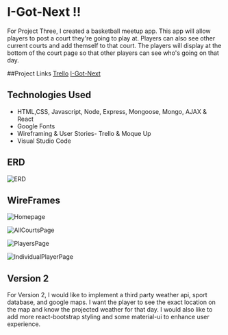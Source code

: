 # I-Got-Next !!

For Project Three, I created a basketball meetup app. This app will allow players to post a court they're going to play at. Players can also see other current courts and add themself to that court. The players will display at the bottom of the court page so that other players can see who's going on that day.  

##Project Links
[Trello](https://trello.com/b/SDqnrTU7/jordan-clarke-project-3-board)
[I-Got-Next](https://i-got-next.herokuapp.com/)

## Technologies Used
- HTML,CSS, Javascript, Node, Express, Mongoose, Mongo, AJAX & React
- Google Fonts
- Wireframing & User Stories- Trello & Moque Up
- Visual Studio Code

## ERD
![ERD](https://github.com/JordanAclarke/basketball-meetup/blob/master/Project%20Planning%20Pictures/ERD%20Photo.png)

## WireFrames
![Homepage](https://github.com/JordanAclarke/basketball-meetup/blob/master/Project%20Planning%20Pictures/HomePage%20WireFrame.png)

![AllCourtsPage](https://github.com/JordanAclarke/basketball-meetup/blob/master/Project%20Planning%20Pictures/Courts%20Page%20WireFrame.png)

![PlayersPage](https://github.com/JordanAclarke/basketball-meetup/blob/master/Project%20Planning%20Pictures/Players%20WireFrame.png)

![IndividualPlayerPage](https://github.com/JordanAclarke/basketball-meetup/blob/master/Project%20Planning%20Pictures/Single%20Player%20WireFrame.png)

## Version 2
For Version 2, I would like to implement a third party weather api, sport database, and google maps. I want the player to see the exact location on the map and know the projected weather for that day. I would also like to add more react-bootstrap styling and some material-ui to enhance user experience. 